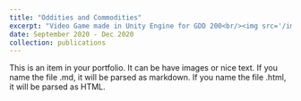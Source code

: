 ```yaml
---
title: "Oddities and Commodities"
excerpt: "Video Game made in Unity Engine for GDD 200<br/><img src='/images/500x300.png'>"
date: September 2020 - Dec 2020
collection: publications
---
```


This is an item in your portfolio. It can be have images or nice text. If you name the file .md, it will be parsed as markdown. If you name the file .html, it will be parsed as HTML.